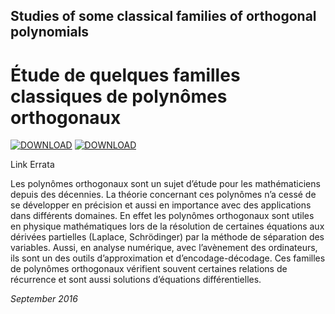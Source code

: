 ## Studies of some classical families of orthogonal polynomials
# Étude de quelques familles classiques de polynômes orthogonaux

[![DOWNLOAD](https://img.shields.io/github/downloads-pre/atom/atom/latest/total.svg?style=for-the-badge)](https://github.com/kenn44/classical-families-of-orthogonal-polynomials/raw/master/notrem%C3%A9moire.pdf)
[![DOWNLOAD](https://img.shields.io/badge/Link-Beamer-brightgreen.svg)](https://github.com/kenn44/classical-families-of-orthogonal-polynomials-beamer/raw/master/beamerm%C3%A9moire.pdf)

Link Errata

Les polynômes orthogonaux sont un sujet d’étude pour les mathématiciens depuis des décennies. La théorie concernant ces polynômes n’a cessé de se développer en précision et aussi en importance avec des applications dans différents domaines. En effet les polynômes orthogonaux sont utiles en physique mathématiques lors de la résolution de certaines équations aux dérivées partielles (Laplace, Schrödinger) par la méthode de séparation des variables. Aussi, en analyse numérique, avec l’avènement des ordinateurs, ils sont un des outils d’approximation et d’encodage-décodage. Ces familles de polynômes orthogonaux vérifient souvent certaines relations de récurrence et sont aussi solutions d’équations différentielles.

*September 2016*